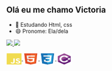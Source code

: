 ## Olá eu me chamo Victoria

- 🌱 Estudando Html, css
- 😄 Pronome: Ela/dela

<div>
  <a href "https://github.com/VictoriaAmarall">
  <img height="180em" src="https://github-readme-stats.vercel.app/api?username=VictoriaAmarall&show_icons=true&theme=synthwave"/>
    <img height="180em" src="https://github-readme-stats.vercel.app/api/top-langs/?username=VictoriaAmarall&layout=compact&theme=synthwave"/>
<div/>    
<div style="display: inline_block"><br>
  <img align="center" alt="Rafa-Js" height="30" width="40" src="https://raw.githubusercontent.com/devicons/devicon/master/icons/javascript/javascript-plain.svg">
  <img align="center" alt="Rafa-HTML" height="30" width="40" src="https://raw.githubusercontent.com/devicons/devicon/master/icons/html5/html5-original.svg">
  <img align="center" alt="Rafa-CSS" height="30" width="40" src="https://raw.githubusercontent.com/devicons/devicon/master/icons/css3/css3-original.svg">
  <img align="center" alt="Rafa-Csharp" height="30" width="40" src="https://raw.githubusercontent.com/devicons/devicon/master/icons/csharp/csharp-original.svg">
</div>
